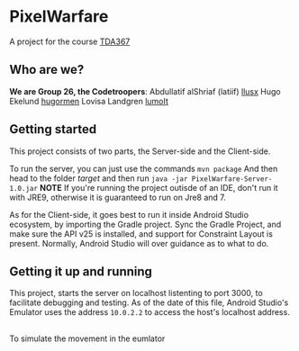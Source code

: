 # PixelWarfare
A project for the course [TDA367](http://www.cse.chalmers.se/edu/year/2017/course/tda367/#news)

## Who are we?
**We are Group 26, the Codetroopers**:
 Abdullatif alShriaf (latiif) [llusx](https://github.com/llusx)
Hugo Ekelund [hugormen](https://github.com/Hugormen)
 Lovisa Landgren [lumoIt](https://github.com/LumoIT)
 
 
 ## Getting started
 This project consists of two parts, the Server-side and the Client-side.
 
 To run the server, you can just use the commands
`mvn package`
And then head to the folder *target* and then run
`java -jar PixelWarfare-Server-1.0.jar`
**NOTE** If you're running the project outisde of an IDE, don't run it with JRE9, otherwise it is guaranteed to run on Jre8 and 7.

As for the Client-side, it goes best to run it inside Android Studio ecosystem, by importing the Gradle project.
Sync the Gradle Project, and make sure the API v25 is installed, and support for Constraint Layout is present. Normally, Android Studio will over guidance as to what to do.

## Getting it up and running
This project, starts the server on localhost listenting to port 3000, to facilitate debugging and testing.
As of the date of this file, Android Studio's Emulator uses the address ```10.0.2.2``` to access the host's localhost address.

##
To simulate the movement in the eumlator 


